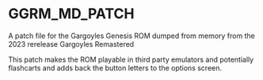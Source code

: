 # GGRM_MD_PATCH
A patch file for the Gargoyles Genesis ROM dumped from memory from the 2023 rerelease Gargoyles Remastered

This patch makes the ROM playable in third party emulators and potentially flashcarts and adds back the button letters to the options screen.
